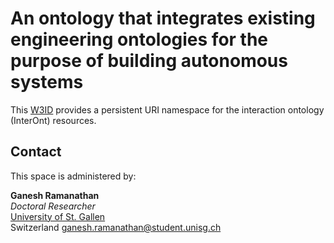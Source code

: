 # An ontology that integrates existing engineering ontologies for the purpose of building autonomous systems
This [W3ID](https://w3id.org) provides a persistent URI namespace for the interaction ontology (InterOnt) resources.


## Contact
This space is administered by:  

**Ganesh Ramanathan**  
*Doctoral Researcher*  
[University of St. Gallen](https://unisg.ch)  
Switzerland
<ganesh.ramanathan@student.unisg.ch>  

